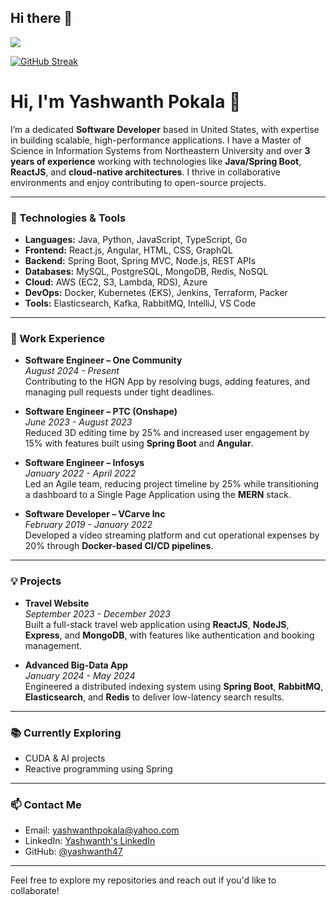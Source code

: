 ## Hi there 👋
![](https://komarev.com/ghpvc/?username=yashwanth170)

[![GitHub Streak](https://streak-stats.demolab.com/?user=yashwanth170)](https://git.io/streak-stats)
# Hi, I'm Yashwanth Pokala 👋

I’m a dedicated **Software Developer** based in United States, with expertise in building scalable, high-performance applications. I have a Master of Science in Information Systems from Northeastern University and over **3 years of experience** working with technologies like **Java/Spring Boot**, **ReactJS**, and **cloud-native architectures**. I thrive in collaborative environments and enjoy contributing to open-source projects.

---

### 🚀 Technologies & Tools

- **Languages:** Java, Python, JavaScript, TypeScript, Go
- **Frontend:** React.js, Angular, HTML, CSS, GraphQL
- **Backend:** Spring Boot, Spring MVC, Node.js, REST APIs
- **Databases:** MySQL, PostgreSQL, MongoDB, Redis, NoSQL
- **Cloud:** AWS (EC2, S3, Lambda, RDS), Azure
- **DevOps:** Docker, Kubernetes (EKS), Jenkins, Terraform, Packer
- **Tools:** Elasticsearch, Kafka, RabbitMQ, IntelliJ, VS Code

---

### 💼 Work Experience

- **Software Engineer – One Community**  
  _August 2024 - Present_  
  Contributing to the HGN App by resolving bugs, adding features, and managing pull requests under tight deadlines.

- **Software Engineer – PTC (Onshape)**  
  _June 2023 - August 2023_  
  Reduced 3D editing time by 25% and increased user engagement by 15% with features built using **Spring Boot** and **Angular**.

- **Software Engineer – Infosys**  
  _January 2022 - April 2022_  
  Led an Agile team, reducing project timeline by 25% while transitioning a dashboard to a Single Page Application using the **MERN** stack.

- **Software Developer – VCarve Inc**  
  _February 2019 - January 2022_  
  Developed a video streaming platform and cut operational expenses by 20% through **Docker-based CI/CD pipelines**.

---

### 💡 Projects

- **Travel Website**  
  _September 2023 - December 2023_  
  Built a full-stack travel web application using **ReactJS**, **NodeJS**, **Express**, and **MongoDB**, with features like authentication and booking management.

- **Advanced Big-Data App**  
  _January 2024 - May 2024_  
  Engineered a distributed indexing system using **Spring Boot**, **RabbitMQ**, **Elasticsearch**, and **Redis** to deliver low-latency search results.

---

### 📚 Currently Exploring

- CUDA & AI projects
- Reactive programming using Spring

---

### 📫 Contact Me

- Email: [yashwanthpokala@yahoo.com](mailto:yashwanthpokala@yahoo.com)
- LinkedIn: [Yashwanth's LinkedIn](https://linkedin.com/in/yashwanth)
- GitHub: [@yashwanth47](https://github.com/yashwanth47)

---

Feel free to explore my repositories and reach out if you'd like to collaborate!

